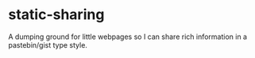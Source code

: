 # static-sharing
A dumping ground for little webpages so I can share rich information in a pastebin/gist type style.
